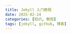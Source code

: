 ```yaml
---
title: Jekyll 入门教程
date: 2025-02-24
categories: [知识, 教程]
tags: [jekyll, github, 博客]
---
```



